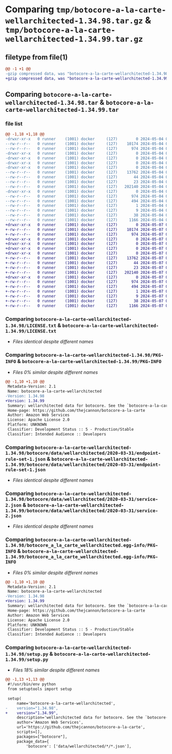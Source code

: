 # Comparing `tmp/botocore-a-la-carte-wellarchitected-1.34.98.tar.gz` & `tmp/botocore-a-la-carte-wellarchitected-1.34.99.tar.gz`

## filetype from file(1)

```diff
@@ -1 +1 @@
-gzip compressed data, was "botocore-a-la-carte-wellarchitected-1.34.98.tar", last modified: Sat May  4 01:01:44 2024, max compression
+gzip compressed data, was "botocore-a-la-carte-wellarchitected-1.34.99.tar", last modified: Tue May  7 01:02:46 2024, max compression
```

## Comparing `botocore-a-la-carte-wellarchitected-1.34.98.tar` & `botocore-a-la-carte-wellarchitected-1.34.99.tar`

### file list

```diff
@@ -1,18 +1,18 @@
-drwxr-xr-x   0 runner    (1001) docker     (127)        0 2024-05-04 01:01:44.486296 botocore-a-la-carte-wellarchitected-1.34.98/
--rw-r--r--   0 runner    (1001) docker     (127)    10174 2024-05-04 01:01:44.000000 botocore-a-la-carte-wellarchitected-1.34.98/LICENSE.txt
--rw-r--r--   0 runner    (1001) docker     (127)      974 2024-05-04 01:01:44.486296 botocore-a-la-carte-wellarchitected-1.34.98/PKG-INFO
-drwxr-xr-x   0 runner    (1001) docker     (127)        0 2024-05-04 01:01:44.482295 botocore-a-la-carte-wellarchitected-1.34.98/botocore/
-drwxr-xr-x   0 runner    (1001) docker     (127)        0 2024-05-04 01:01:44.482295 botocore-a-la-carte-wellarchitected-1.34.98/botocore/data/
-drwxr-xr-x   0 runner    (1001) docker     (127)        0 2024-05-04 01:01:44.482295 botocore-a-la-carte-wellarchitected-1.34.98/botocore/data/wellarchitected/
-drwxr-xr-x   0 runner    (1001) docker     (127)        0 2024-05-04 01:01:44.486296 botocore-a-la-carte-wellarchitected-1.34.98/botocore/data/wellarchitected/2020-03-31/
--rw-r--r--   0 runner    (1001) docker     (127)    13762 2024-05-04 01:01:11.000000 botocore-a-la-carte-wellarchitected-1.34.98/botocore/data/wellarchitected/2020-03-31/endpoint-rule-set-1.json
--rw-r--r--   0 runner    (1001) docker     (127)       44 2024-05-04 01:01:11.000000 botocore-a-la-carte-wellarchitected-1.34.98/botocore/data/wellarchitected/2020-03-31/examples-1.json
--rw-r--r--   0 runner    (1001) docker     (127)       23 2024-05-04 01:01:11.000000 botocore-a-la-carte-wellarchitected-1.34.98/botocore/data/wellarchitected/2020-03-31/paginators-1.json
--rw-r--r--   0 runner    (1001) docker     (127)   202140 2024-05-04 01:01:11.000000 botocore-a-la-carte-wellarchitected-1.34.98/botocore/data/wellarchitected/2020-03-31/service-2.json
-drwxr-xr-x   0 runner    (1001) docker     (127)        0 2024-05-04 01:01:44.486296 botocore-a-la-carte-wellarchitected-1.34.98/botocore_a_la_carte_wellarchitected.egg-info/
--rw-r--r--   0 runner    (1001) docker     (127)      974 2024-05-04 01:01:44.000000 botocore-a-la-carte-wellarchitected-1.34.98/botocore_a_la_carte_wellarchitected.egg-info/PKG-INFO
--rw-r--r--   0 runner    (1001) docker     (127)      494 2024-05-04 01:01:44.000000 botocore-a-la-carte-wellarchitected-1.34.98/botocore_a_la_carte_wellarchitected.egg-info/SOURCES.txt
--rw-r--r--   0 runner    (1001) docker     (127)        1 2024-05-04 01:01:44.000000 botocore-a-la-carte-wellarchitected-1.34.98/botocore_a_la_carte_wellarchitected.egg-info/dependency_links.txt
--rw-r--r--   0 runner    (1001) docker     (127)        9 2024-05-04 01:01:44.000000 botocore-a-la-carte-wellarchitected-1.34.98/botocore_a_la_carte_wellarchitected.egg-info/top_level.txt
--rw-r--r--   0 runner    (1001) docker     (127)       38 2024-05-04 01:01:44.486296 botocore-a-la-carte-wellarchitected-1.34.98/setup.cfg
--rw-r--r--   0 runner    (1001) docker     (127)     1166 2024-05-04 01:01:44.000000 botocore-a-la-carte-wellarchitected-1.34.98/setup.py
+drwxr-xr-x   0 runner    (1001) docker     (127)        0 2024-05-07 01:02:46.560090 botocore-a-la-carte-wellarchitected-1.34.99/
+-rw-r--r--   0 runner    (1001) docker     (127)    10174 2024-05-07 01:02:46.000000 botocore-a-la-carte-wellarchitected-1.34.99/LICENSE.txt
+-rw-r--r--   0 runner    (1001) docker     (127)      974 2024-05-07 01:02:46.556090 botocore-a-la-carte-wellarchitected-1.34.99/PKG-INFO
+drwxr-xr-x   0 runner    (1001) docker     (127)        0 2024-05-07 01:02:46.556090 botocore-a-la-carte-wellarchitected-1.34.99/botocore/
+drwxr-xr-x   0 runner    (1001) docker     (127)        0 2024-05-07 01:02:46.556090 botocore-a-la-carte-wellarchitected-1.34.99/botocore/data/
+drwxr-xr-x   0 runner    (1001) docker     (127)        0 2024-05-07 01:02:46.556090 botocore-a-la-carte-wellarchitected-1.34.99/botocore/data/wellarchitected/
+drwxr-xr-x   0 runner    (1001) docker     (127)        0 2024-05-07 01:02:46.556090 botocore-a-la-carte-wellarchitected-1.34.99/botocore/data/wellarchitected/2020-03-31/
+-rw-r--r--   0 runner    (1001) docker     (127)    13762 2024-05-07 01:02:11.000000 botocore-a-la-carte-wellarchitected-1.34.99/botocore/data/wellarchitected/2020-03-31/endpoint-rule-set-1.json
+-rw-r--r--   0 runner    (1001) docker     (127)       44 2024-05-07 01:02:11.000000 botocore-a-la-carte-wellarchitected-1.34.99/botocore/data/wellarchitected/2020-03-31/examples-1.json
+-rw-r--r--   0 runner    (1001) docker     (127)       23 2024-05-07 01:02:11.000000 botocore-a-la-carte-wellarchitected-1.34.99/botocore/data/wellarchitected/2020-03-31/paginators-1.json
+-rw-r--r--   0 runner    (1001) docker     (127)   202140 2024-05-07 01:02:11.000000 botocore-a-la-carte-wellarchitected-1.34.99/botocore/data/wellarchitected/2020-03-31/service-2.json
+drwxr-xr-x   0 runner    (1001) docker     (127)        0 2024-05-07 01:02:46.556090 botocore-a-la-carte-wellarchitected-1.34.99/botocore_a_la_carte_wellarchitected.egg-info/
+-rw-r--r--   0 runner    (1001) docker     (127)      974 2024-05-07 01:02:46.000000 botocore-a-la-carte-wellarchitected-1.34.99/botocore_a_la_carte_wellarchitected.egg-info/PKG-INFO
+-rw-r--r--   0 runner    (1001) docker     (127)      494 2024-05-07 01:02:46.000000 botocore-a-la-carte-wellarchitected-1.34.99/botocore_a_la_carte_wellarchitected.egg-info/SOURCES.txt
+-rw-r--r--   0 runner    (1001) docker     (127)        1 2024-05-07 01:02:46.000000 botocore-a-la-carte-wellarchitected-1.34.99/botocore_a_la_carte_wellarchitected.egg-info/dependency_links.txt
+-rw-r--r--   0 runner    (1001) docker     (127)        9 2024-05-07 01:02:46.000000 botocore-a-la-carte-wellarchitected-1.34.99/botocore_a_la_carte_wellarchitected.egg-info/top_level.txt
+-rw-r--r--   0 runner    (1001) docker     (127)       38 2024-05-07 01:02:46.560090 botocore-a-la-carte-wellarchitected-1.34.99/setup.cfg
+-rw-r--r--   0 runner    (1001) docker     (127)     1166 2024-05-07 01:02:46.000000 botocore-a-la-carte-wellarchitected-1.34.99/setup.py
```

### Comparing `botocore-a-la-carte-wellarchitected-1.34.98/LICENSE.txt` & `botocore-a-la-carte-wellarchitected-1.34.99/LICENSE.txt`

 * *Files identical despite different names*

### Comparing `botocore-a-la-carte-wellarchitected-1.34.98/PKG-INFO` & `botocore-a-la-carte-wellarchitected-1.34.99/PKG-INFO`

 * *Files 0% similar despite different names*

```diff
@@ -1,10 +1,10 @@
 Metadata-Version: 2.1
 Name: botocore-a-la-carte-wellarchitected
-Version: 1.34.98
+Version: 1.34.99
 Summary: wellarchitected data for botocore. See the `botocore-a-la-carte` package for more info.
 Home-page: https://github.com/thejcannon/botocore-a-la-carte
 Author: Amazon Web Services
 License: Apache License 2.0
 Platform: UNKNOWN
 Classifier: Development Status :: 5 - Production/Stable
 Classifier: Intended Audience :: Developers
```

### Comparing `botocore-a-la-carte-wellarchitected-1.34.98/botocore/data/wellarchitected/2020-03-31/endpoint-rule-set-1.json` & `botocore-a-la-carte-wellarchitected-1.34.99/botocore/data/wellarchitected/2020-03-31/endpoint-rule-set-1.json`

 * *Files identical despite different names*

### Comparing `botocore-a-la-carte-wellarchitected-1.34.98/botocore/data/wellarchitected/2020-03-31/service-2.json` & `botocore-a-la-carte-wellarchitected-1.34.99/botocore/data/wellarchitected/2020-03-31/service-2.json`

 * *Files identical despite different names*

### Comparing `botocore-a-la-carte-wellarchitected-1.34.98/botocore_a_la_carte_wellarchitected.egg-info/PKG-INFO` & `botocore-a-la-carte-wellarchitected-1.34.99/botocore_a_la_carte_wellarchitected.egg-info/PKG-INFO`

 * *Files 0% similar despite different names*

```diff
@@ -1,10 +1,10 @@
 Metadata-Version: 2.1
 Name: botocore-a-la-carte-wellarchitected
-Version: 1.34.98
+Version: 1.34.99
 Summary: wellarchitected data for botocore. See the `botocore-a-la-carte` package for more info.
 Home-page: https://github.com/thejcannon/botocore-a-la-carte
 Author: Amazon Web Services
 License: Apache License 2.0
 Platform: UNKNOWN
 Classifier: Development Status :: 5 - Production/Stable
 Classifier: Intended Audience :: Developers
```

### Comparing `botocore-a-la-carte-wellarchitected-1.34.98/setup.py` & `botocore-a-la-carte-wellarchitected-1.34.99/setup.py`

 * *Files 18% similar despite different names*

```diff
@@ -1,13 +1,13 @@
 #!/usr/bin/env python
 from setuptools import setup
 
 setup(
     name='botocore-a-la-carte-wellarchitected',
-    version="1.34.98",
+    version="1.34.99",
     description='wellarchitected data for botocore. See the `botocore-a-la-carte` package for more info.',
     author='Amazon Web Services',
     url='https://github.com/thejcannon/botocore-a-la-carte',
     scripts=[],
     packages=["botocore"],
     package_data={
         'botocore': ['data/wellarchitected/*/*.json'],
```

